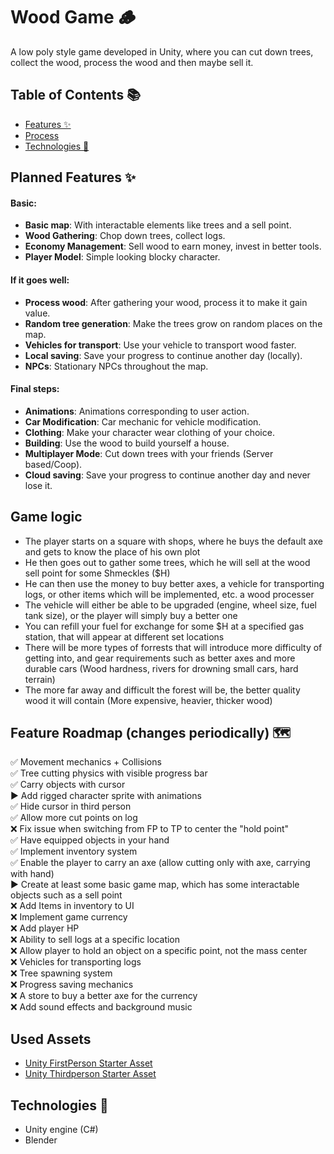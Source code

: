 # Wood Game 🪵  
A low poly style game developed in Unity, where you can cut down trees, collect the wood, process the wood and then maybe sell it.

## Table of Contents 📚  
- [Features ✨](#features-✨)  
- [Process](#process)  
- [Technologies 🔧](#technologies-🔧)  

## Planned Features ✨  
#### **Basic:**
- **Basic map**: With interactable elements like trees and a sell point.
- **Wood Gathering**: Chop down trees, collect logs.
- **Economy Management**: Sell wood to earn money, invest in better tools.
- **Player Model**: Simple looking blocky character.

#### **If it goes well:**
- **Process wood**: After gathering your wood, process it to make it gain value.
- **Random tree generation**: Make the trees grow on random places on the map.
- **Vehicles for transport**: Use your vehicle to transport wood faster.
- **Local saving**: Save your progress to continue another day (locally).
- **NPCs**: Stationary NPCs throughout the map. 

#### **Final steps:**
- **Animations**: Animations corresponding to user action.
- **Car Modification**: Car mechanic for vehicle modification.
- **Clothing**: Make your character wear clothing of your choice. 
- **Building**: Use the wood to build yourself a house. 
- **Multiplayer Mode**: Cut down trees with your friends (Server based/Coop).
- **Cloud saving**: Save your progress to continue another day and never lose it.

## Game logic
- The player starts on a square with shops, where he buys the default axe and gets to know the place of his own plot
- He then goes out to gather some trees, which he will sell at the wood sell point for some Shmeckles ($H)
- He can then use the money to buy better axes, a vehicle for transporting logs, or other items which will be implemented, etc. a wood processer
- The vehicle will either be able to be upgraded (engine, wheel size, fuel tank size), or the player will simply buy a better one
- You can refill your fuel for exchange for some $H at a specified gas station, that will appear at different set locations
- There will be more types of forrests that will introduce more difficulty of getting into, and gear requirements such as better axes and more durable cars (Wood hardness, rivers for drowning small cars, hard terrain)
- The more far away and difficult the forest will be, the better quality wood it will contain (More expensive, heavier, thicker wood)


## Feature Roadmap (changes periodically) 🗺️
✅ Movement mechanics + Collisions  
✅ Tree cutting physics with visible progress bar   
✅ Carry objects with cursor    
▶️ Add rigged character sprite with animations  
✅ Hide cursor in third person  
✅ Allow more cut points on log     
❌ Fix issue when switching from FP to TP to center the "hold point"    
✅️ Have equipped objects in your hand       
✅️ Implement inventory system   
✅️ Enable the player to carry an axe (allow cutting only with axe, carrying with hand)  
▶️ Create at least some basic game map, which has some interactable objects such as a sell point     
❌ Add Items in inventory to UI     
❌ Implement game currency  
❌ Add player HP    
❌ Ability to sell logs at a specific location  
❌ Allow player to hold an object on a specific point, not the mass center      
❌ Vehicles for transporting logs   
❌ Tree spawning system     
❌ Progress saving mechanics    
❌ A store to buy a better axe for the currency     
❌ Add sound effects and background music   

## Used Assets
- [Unity FirstPerson Starter Asset](https://assetstore.unity.com/packages/essentials/starter-assets-firstperson-updates-in-new-charactercontroller-pa-196525)
- [Unity Thirdperson Starter Asset](https://assetstore.unity.com/packages/essentials/starter-assets-thirdperson-updates-in-new-charactercontroller-pa-196526)

## Technologies 🔧  
- Unity engine (C#)
- Blender
